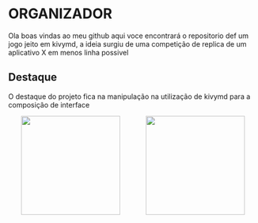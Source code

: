# ORGANIZADOR
Ola boas vindas ao meu github aqui voce encontrará o repositorio def um jogo jeito em kivymd, a ideia surgiu de uma competição de replica de um aplicativo X em menos linha possivel
## Destaque
O destaque do projeto fica na manipulação na utilização de kivymd para a composição  de interface
<div style='display:flex; justify-content: space-around;'>
<img src='https://user-images.githubusercontent.com/53744463/162630248-085d835f-bbf7-4f6f-9de7-6b088d750aae.png' width='200'>
<img src='https://user-images.githubusercontent.com/53744463/162630244-e7ba165b-4877-4764-a80c-883f60e88cf3.png' width='200'>
</div>
